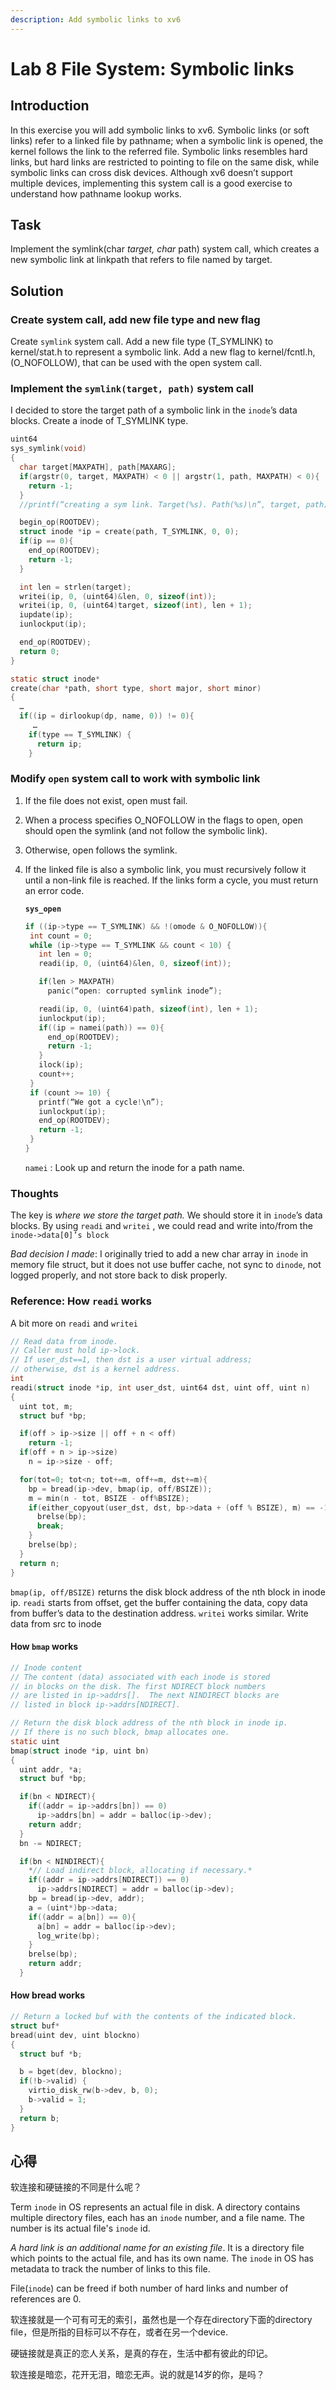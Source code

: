 ```yaml
---
description: Add symbolic links to xv6
---
```


# Lab 8 File System: Symbolic links

## Introduction 

In this exercise you will add symbolic links to xv6. Symbolic links \(or soft links\) refer to a linked file by pathname; when a symbolic link is opened, the kernel follows the link to the referred file. Symbolic links resembles hard links, but hard links are restricted to pointing to file on the same disk, while symbolic links can cross disk devices. Although xv6 doesn’t support multiple devices, implementing this system call is a good exercise to understand how pathname lookup works.

## Task

Implement the symlink\(char _target, char_ path\) system call, which creates a new symbolic link at linkpath that refers to file named by target.

## Solution

### Create system call, add new file type and new flag

Create `symlink` system call. Add a new file type \(T\_SYMLINK\) to kernel/stat.h to represent a symbolic link. Add a new flag to kernel/fcntl.h, \(O\_NOFOLLOW\), that can be used with the open system call.

### Implement the `symlink(target, path)` system call

I decided to store the target path of a symbolic link in the `inode`’s data blocks. Create a inode of T\_SYMLINK type.

```c
uint64
sys_symlink(void)
{
  char target[MAXPATH], path[MAXARG];
  if(argstr(0, target, MAXPATH) < 0 || argstr(1, path, MAXPATH) < 0){
    return -1;
  }
  //printf(“creating a sym link. Target(%s). Path(%s)\n”, target, path);

  begin_op(ROOTDEV);
  struct inode *ip = create(path, T_SYMLINK, 0, 0);
  if(ip == 0){
    end_op(ROOTDEV);
    return -1;
  }

  int len = strlen(target);
  writei(ip, 0, (uint64)&len, 0, sizeof(int));
  writei(ip, 0, (uint64)target, sizeof(int), len + 1);
  iupdate(ip);
  iunlockput(ip);

  end_op(ROOTDEV);
  return 0;
}
```

```c
static struct inode*
create(char *path, short type, short major, short minor)
{
  …
  if((ip = dirlookup(dp, name, 0)) != 0){
     …
    if(type == T_SYMLINK) {
      return ip;
    }
```

### Modify `open` system call to work with symbolic link

1. If the file does not exist, open must fail. 
2. When a process specifies O\_NOFOLLOW in the flags to open, open should open the symlink \(and not follow the symbolic link\).
3. Otherwise, open follows the symlink.
4. If the linked file is also a symbolic link, you must recursively follow it until a non-link file is reached. If the links form a cycle, you must return an error code.

   **`sys_open`**

   ```c
   if ((ip->type == T_SYMLINK) && !(omode & O_NOFOLLOW)){
    int count = 0;
    while (ip->type == T_SYMLINK && count < 10) {
      int len = 0;
      readi(ip, 0, (uint64)&len, 0, sizeof(int));

      if(len > MAXPATH)
        panic(“open: corrupted symlink inode”);

      readi(ip, 0, (uint64)path, sizeof(int), len + 1);
      iunlockput(ip);
      if((ip = namei(path)) == 0){
        end_op(ROOTDEV);
        return -1;
      }
      ilock(ip);
      count++;
    }
    if (count >= 10) {
      printf(“We got a cycle!\n”);
      iunlockput(ip);
      end_op(ROOTDEV);
      return -1;
    }
   }
   ```

   `namei` : Look up and return the inode for a path name.

### Thoughts

The key is _where we store the target path._ We should store it in `inode`’s data blocks. By using `readi` and `writei` , we could read and write into/from the `inode->data[0]’s block`

_Bad decision I made_: I originally tried to add a new char array in `inode` in memory file struct, but it does not use buffer cache, not sync to `dinode`, not logged properly, and not store back to disk properly.

### Reference: How `readi` works

A bit more on `readi` and `writei`

```c
// Read data from inode.
// Caller must hold ip->lock.
// If user_dst==1, then dst is a user virtual address;
// otherwise, dst is a kernel address.
int
readi(struct inode *ip, int user_dst, uint64 dst, uint off, uint n)
{
  uint tot, m;
  struct buf *bp;

  if(off > ip->size || off + n < off)
    return -1;
  if(off + n > ip->size)
    n = ip->size - off;

  for(tot=0; tot<n; tot+=m, off+=m, dst+=m){
    bp = bread(ip->dev, bmap(ip, off/BSIZE));
    m = min(n - tot, BSIZE - off%BSIZE);
    if(either_copyout(user_dst, dst, bp->data + (off % BSIZE), m) == -1) {
      brelse(bp);
      break;
    }
    brelse(bp);
  }
  return n;
}
```

`bmap(ip, off/BSIZE)` returns the disk block address of the nth block in inode ip. `readi` starts from offset, get the buffer containing the data, copy data from buffer’s data to the destination address. `writei` works similar. Write data from src to inode

#### How `bmap` works

```c
// Inode content
// The content (data) associated with each inode is stored
// in blocks on the disk. The first NDIRECT block numbers
// are listed in ip->addrs[].  The next NINDIRECT blocks are
// listed in block ip->addrs[NDIRECT].

// Return the disk block address of the nth block in inode ip.
// If there is no such block, bmap allocates one.
static uint
bmap(struct inode *ip, uint bn)
{
  uint addr, *a;
  struct buf *bp;

  if(bn < NDIRECT){
    if((addr = ip->addrs[bn]) == 0)
      ip->addrs[bn] = addr = balloc(ip->dev);
    return addr;
  }
  bn -= NDIRECT;

  if(bn < NINDIRECT){
    *// Load indirect block, allocating if necessary.*
    if((addr = ip->addrs[NDIRECT]) == 0)
      ip->addrs[NDIRECT] = addr = balloc(ip->dev);
    bp = bread(ip->dev, addr);
    a = (uint*)bp->data;
    if((addr = a[bn]) == 0){
      a[bn] = addr = balloc(ip->dev);
      log_write(bp);
    }
    brelse(bp);
    return addr;
  }
```

#### How bread works

```c
// Return a locked buf with the contents of the indicated block.
struct buf*
bread(uint dev, uint blockno)
{
  struct buf *b;

  b = bget(dev, blockno);
  if(!b->valid) {
    virtio_disk_rw(b->dev, b, 0);
    b->valid = 1;
  }
  return b;
}
```

## 心得

软连接和硬链接的不同是什么呢？

Term `inode` in OS represents an actual file in disk. A directory contains multiple directory files, each has an `inode` number, and a file name. The number is its actual file's `inode` id.

_A hard link is an additional name for an existing file_. It is a directory file which points to the actual file, and has its own name. The `inode` in OS has metadata to track the number of links to this file. 

File\(`inode`\) can be freed if both number of hard links and number of references are 0.

软连接就是一个可有可无的索引，虽然也是一个存在directory下面的directory file，但是所指的目标可以不存在，或者在另一个device.

硬链接就是真正的恋人关系，是真的存在，生活中都有彼此的印记。

软连接是暗恋，花开无泪，暗恋无声。说的就是14岁的你，是吗？

